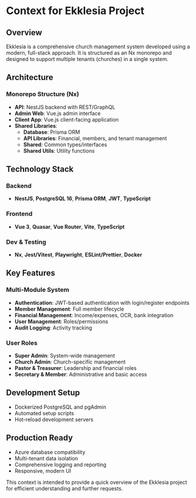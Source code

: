 # Context for Ekklesia Project

## Overview
Ekklesia is a comprehensive church management system developed using a modern, full-stack approach. It is structured as an Nx monorepo and designed to support multiple tenants (churches) in a single system.

## Architecture

### Monorepo Structure (Nx)
- **API**: NestJS backend with REST/GraphQL
- **Admin Web**: Vue.js admin interface
- **Client App**: Vue.js client-facing application
- **Shared Libraries**:
  - **Database**: Prisma ORM
  - **API Libraries**: Financial, members, and tenant management
  - **Shared**: Common types/interfaces
  - **Shared Utils**: Utility functions

## Technology Stack

### Backend
- **NestJS**, **PostgreSQL 16**, **Prisma ORM**, **JWT**, **TypeScript**

### Frontend
- **Vue 3**, **Quasar**, **Vue Router**, **Vite**, **TypeScript**

### Dev & Testing
- **Nx**, **Jest/Vitest**, **Playwright**, **ESLint/Prettier**, **Docker**

## Key Features

### Multi-Module System
- **Authentication**: JWT-based authentication with login/register endpoints
- **Member Management**: Full member lifecycle
- **Financial Management**: Income/expenses, OCR, bank integration
- **User Management**: Roles/permissions
- **Audit Logging**: Activity tracking

### User Roles
- **Super Admin**: System-wide management
- **Church Admin**: Church-specific management
- **Pastor & Treasurer**: Leadership and financial roles
- **Secretary & Member**: Administrative and basic access

## Development Setup
- Dockerized PostgreSQL and pgAdmin
- Automated setup scripts
- Hot-reload development servers

## Production Ready
- Azure database compatibility
- Multi-tenant data isolation
- Comprehensive logging and reporting
- Responsive, modern UI

This context is intended to provide a quick overview of the Ekklesia project for efficient understanding and further requests.

